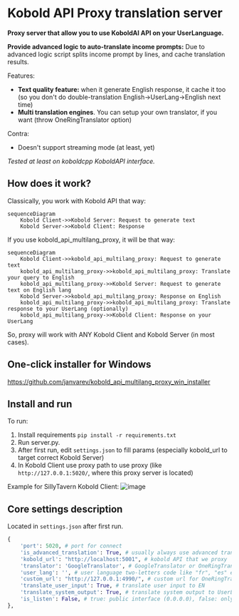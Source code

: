 # Kobold API Proxy translation server

**Proxy server that allow you to use KoboldAI API on your UserLanguage.**

**Provide advanced logic to auto-translate income prompts:**
Due to advanced logic script splits income prompt by lines, and cache translation results.
 
Features:
- **Text quality feature:** when it generate English response, it cache it too (so you don't do double-translation English->UserLang->English next time)
- **Multi translation engines**. You can setup your own translator, if you want (throw OneRingTranslator option)

Contra:
- Doesn't support streaming mode (at least, yet)

_Tested at least on koboldcpp KoboldAPI interface._

## How does it work?

Classically, you work with Kobold API that way:
```mermaid
sequenceDiagram
    Kobold Client->>Kobold Server: Request to generate text
    Kobold Server->>Kobold Client: Response
```

If you use kobold_api_multilang_proxy, it will be that way:
```mermaid
sequenceDiagram
    Kobold Client->>kobold_api_multilang_proxy: Request to generate text
    kobold_api_multilang_proxy->>kobold_api_multilang_proxy: Translate your query to English
    kobold_api_multilang_proxy->>Kobold Server: Request to generate text on English lang
    Kobold Server->>kobold_api_multilang_proxy: Response on English
    kobold_api_multilang_proxy->>kobold_api_multilang_proxy: Translate response to your UserLang (optionally)
    kobold_api_multilang_proxy->>Kobold Client: Response on your UserLang
```

So, proxy will work with ANY Kobold Client and Kobold Server (in most cases).

## One-click installer for Windows

https://github.com/janvarev/kobold_api_multilang_proxy_win_installer

## Install and run

To run: 
1. Install requirements ```pip install -r requirements.txt```
2. Run server.py.
3. After first run, edit `settings.json` to fill params (especially kobold_url to target correct Kobold Server)
4. In Kobold Client use proxy path to use proxy (like `http://127.0.0.1:5020/`, where this proxy server is located)

Example for SillyTavern Kobold Client:
![image](https://user-images.githubusercontent.com/18393788/235944322-840a8135-6b22-47df-b457-e939315dab1e.png)


## Core settings description

Located in `settings.json` after first run.

```python
{
    'port': 5020, # port for connect
    'is_advanced_translation': True, # usually always use advanced translation
    'kobold_url': "http://localhost:5001", # kobold API that we proxy
    'translator': 'GoogleTranslator', # GoogleTranslator or OneRingTranslator.
    'user_lang': '', # user language two-letters code like "fr", "es" etc.
    'custom_url': "http://127.0.0.1:4990/", # custom url for OneRingTranslator server
    'translate_user_input': True, # translate user input to EN
    'translate_system_output': True, # translate system output to UserLang
    'is_listen': False, # true: public interface (0.0.0.0), false: only local interface (localhost, 127.0.0.1)
},
```


